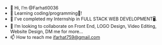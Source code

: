 - 👋 Hi, I’m @FarhatI0036
- 👀 Learning coding/programming👀!
- 🌱 I've completed my Internship in FULL STACK WEB DEVELOPMENT🖥️.
- 💞️ I’m looking to collaborate on Front End, LOGO Design, Video Editing, Website Design, DM me for more...
- 📫 How to reach me ifarhat759@gmail.com

<!---
FarhatI0036/FarhatI0036 is a ✨ special ✨ repository because its `README.md` (this file) appears on your GitHub profile.
You can click the Preview link to take a look at your changes.
--->
